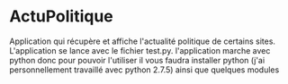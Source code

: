 # ActuPolitique
Application qui récupère et affiche l'actualité politique de certains sites.
L'application se lance avec le fichier test.py.
l'application marche avec python donc pour pouvoir l'utiliser il vous faudra 
installer python (j'ai personnellement travaillé avec python 2.7.5) ainsi que quelques
modules

